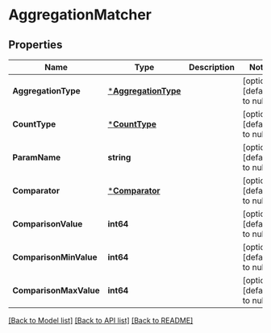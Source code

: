 # AggregationMatcher

## Properties
Name | Type | Description | Notes
------------ | ------------- | ------------- | -------------
**AggregationType** | [***AggregationType**](AggregationType.md) |  | [optional] [default to null]
**CountType** | [***CountType**](CountType.md) |  | [optional] [default to null]
**ParamName** | **string** |  | [optional] [default to null]
**Comparator** | [***Comparator**](Comparator.md) |  | [optional] [default to null]
**ComparisonValue** | **int64** |  | [optional] [default to null]
**ComparisonMinValue** | **int64** |  | [optional] [default to null]
**ComparisonMaxValue** | **int64** |  | [optional] [default to null]

[[Back to Model list]](../README.md#documentation-for-models) [[Back to API list]](../README.md#documentation-for-api-endpoints) [[Back to README]](../README.md)


